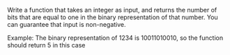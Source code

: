 Write a function that takes an integer as input, and returns the number of bits that are equal to one in the binary representation of that number. You can guarantee that input is non-negative.

Example: 
The binary representation of 1234 is 10011010010, so the function should return 5 in this case
